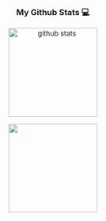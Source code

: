 <!--
**donghyuun/donghyuun** is a ✨ _special_ ✨ repository because its `README.md` (this file) appears on your GitHub profile.

Here are some ideas to get you started:

- 🔭 I’m currently working on ...
- 🌱 I’m currently learning ...
- 👯 I’m looking to collaborate on ...
- 🤔 I’m looking for help with ...
- 💬 Ask me about ...
- 📫 How to reach me: ...
- 😄 Pronouns: ...
- ⚡ Fun fact: ...
-->

<h3 align="center">My Github Stats 💻</h3>
<div align="center">

<a href="https://github.com/donghyuun"><img align="center" style="height:180px" src="https://github-readme-stats.vercel.app/api?username=donghyuun&show_icons=true&include_all_commits=true&theme=nord&hide_border=true" alt="github stats" /></a>

<a href="https://github.com/donghyuun"><img align="center" style="height:180px" src="https://github-readme-stats.vercel.app/api/top-langs/?username=donghyuun&layout=compact&theme=nord&hide_border=true" /></a> 
</div>

